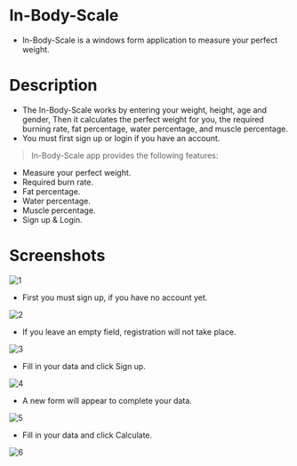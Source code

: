 # In-Body-Scale

- In-Body-Scale is a windows form application to measure your perfect weight.

# Description
- The In-Body-Scale works by entering your weight, height, age and gender, Then it calculates the perfect weight for you, the required burning rate, fat percentage, water percentage, and muscle percentage.
- You must first sign up or login if you have an account.

> In-Body-Scale app provides the following features:
- Measure your perfect weight. 
- Required burn rate. 
- Fat percentage.
- Water percentage.
- Muscle percentage.
- Sign up & Login.



# Screenshots

![1](https://user-images.githubusercontent.com/62884380/141794664-5b48d88c-dc91-41d4-b0b3-3ef183b083cc.PNG)

- First you must sign up, if you have no account yet.

![2](https://user-images.githubusercontent.com/62884380/141797315-c6ec927a-7393-410d-9762-d0c7b85f9825.PNG)

- If you leave an empty field, registration will not take place.

![3](https://user-images.githubusercontent.com/62884380/141797613-69e6c601-0d7a-4607-a2a1-60549bfdad0f.PNG)

- Fill in your data and click Sign up.

![4](https://user-images.githubusercontent.com/62884380/141797612-ddb13a08-990f-4cf3-88e4-18251a68b931.PNG)

- A new form will appear to complete your data. 

![5](https://user-images.githubusercontent.com/62884380/141797609-139d8445-58c1-41d6-bebf-fa31fecf4a03.PNG)

- Fill in your data and click Calculate.

![6](https://user-images.githubusercontent.com/62884380/141797604-29073b43-d46b-4536-a687-b59b051cffea.PNG)



